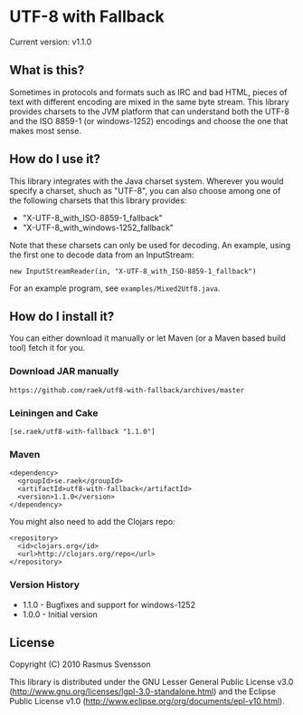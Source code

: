 # UTF-8 with Fallback

Current version: v1.1.0

## What is this?

Sometimes in protocols and formats such as IRC and bad HTML, pieces of text with different encoding are mixed in the same byte stream. This library provides charsets to the JVM platform that can understand both the UTF-8 and the ISO 8859-1 (or windows-1252) encodings and choose the one that makes most sense.

## How do I use it?

This library integrates with the Java charset system. Wherever you would specify a charset, shuch as "UTF-8", you can also choose among one of the following charsets that this library provides:

* "X-UTF-8_with_ISO-8859-1_fallback"
* "X-UTF-8_with_windows-1252_fallback"

Note that these charsets can only be used for decoding. An example, using the first one to decode data from an InputStream:

    new InputStreamReader(in, "X-UTF-8_with_ISO-8859-1_fallback")

For an example program, see `examples/Mixed2Utf8.java`.

## How do I install it?

You can either download it manually or let Maven (or a Maven based build tool) fetch it for you.

### Download JAR manually

    https://github.com/raek/utf8-with-fallback/archives/master

### Leiningen and Cake

    [se.raek/utf8-with-fallback "1.1.0"]

### Maven

    <dependency>
      <groupId>se.raek</groupId>
      <artifactId>utf8-with-fallback</artifactId>
      <version>1.1.0</version>
    </dependency>

You might also need to add the Clojars repo:

    <repository>
      <id>clojars.org</id>
      <url>http://clojars.org/repo</url>
    </repository>

### Version History

* 1.1.0 - Bugfixes and support for windows-1252
* 1.0.0 - Initial version

## License

Copyright (C) 2010 Rasmus Svensson

This library is distributed under the GNU Lesser General Public License v3.0 (http://www.gnu.org/licenses/lgpl-3.0-standalone.html) and the Eclipse Public License v1.0 (http://www.eclipse.org/org/documents/epl-v10.html).
